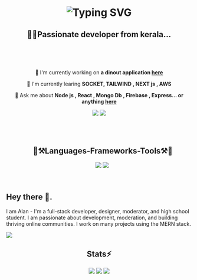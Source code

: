   <h1 align="center">
  <img src="https://readme-typing-svg.herokuapp.com/?font=Righteous&size=35&center=true&vCenter=true&width=500&height=70&duration=4000&lines=Hi+There!+👋;+I'm+Alan+Zacharia!;" alt="Typing SVG"  />
  </h1>
  <h2 align="center" >🧑‍💻Passionate developer from kerala...</h2>
  
  <br/>
  <br/>
  <br/>
  <div align="center">
    
  🔭 I'm currently working on **a dinout application [here](https://github.com/Alan-zacharia/Zen-Dinout)**
    
  🌱 I'm currently learing **SOCKET, TAILWIND , NEXT js , AWS**
    
  💬 Ask me about **Node js , React , Mongo Db , Firebase , Express... or anything [here](https://www.linkedin.com/in/alan-zacharia-02b230271/)**
   
  </div>
  
  <div align="center">
    <a href="https://www.linkedin.com/in/alan-zacharia-02b230271/"><img src="https://img.shields.io/badge/LinkedIn-0077B5?style=for-the-badge&logo=linkedin&logoColor=white" target="_blank"  /></a>
    <a href="mailto:alanzacaharia@gmail.com"><img src="https://img.shields.io/badge/Gmail-333333?style=for-the-badge&logo=gmail&logoColor=red" target="_blank"  /></a>
  </div>
 
 <br/>
 <br/>
 <br/>
 
 <h2 align="center"> &nbsp;&nbsp;&nbsp;     🚀⚒️Languages-Frameworks-Tools⚒️🚀</h1>
 <div align="center">
   <a>
     &nbsp;&nbsp;&nbsp;
   <img src="https://skillicons.dev/icons?i=mongodb,express,react,typescript,tailwind,nodejs,javascript,vscode,vite,nginx" target="_blank"/>
   <img src="https://skillicons.dev/icons?i=aws,figma,git,github,postgresql,firebase,c,java,materialui,html,css,bootstrap,materialui,postman,stackoverflow" target="_blank"/>
   </a>
   
 </div>

  <br/>
  <br/>
  <div align="left">
  <h2>Hey there 👋.</h2>
   
  <p >I am Alan - I'm a full-stack developer, designer, moderator, and high school student. I am passionate about development, moderation, and building thriving online communities. I work on many projects using the MERN stack.</p>
  
  <img src="https://skillicons.dev/icons?i=mongodb,express,react,typescript,nodejs,javascript," target="_blank"/>
  
 </div>

 <h2 align="center">Stats⚡</h2>

 <div align="center">
 <img src="https://github-readme-streak-stats-salesp07.vercel.app/?user=Alan-zacharia&count_private=true&theme=react&border_radius=10" target="_blank"/>
 <img src="https://github-readme-stats-salesp07.vercel.app/api?username=Alan-zacharia&count_private=true&show_icons=true&theme=react&rank_icon=github&border_radius=10" target="_blank"/>
 <img src="https://github-readme-stats-salesp07.vercel.app/api/top-langs/?username=Alan-zacharia&hide=HTML&langs_count=8&layout=compact&theme=react&border_radius=10&size_weight=0.5&count_weight=0.5&exclude_repo=github-readme-stats" target="_blank"/>

 </div>



